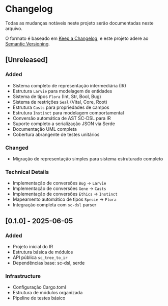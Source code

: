 # Changelog

Todas as mudanças notáveis neste projeto serão documentadas neste arquivo.

O formato é baseado em [Keep a Changelog](https://keepachangelog.com/en/1.0.0/),
e este projeto adere ao [Semantic Versioning](https://semver.org/spec/v2.0.0.html).

## [Unreleased]

### Added
- Sistema completo de representação intermediária (IR)
- Estrutura `Larvie` para modelagem de entidades
- Sistema de tipos `Flora` (Int, Str, Bool, Bug)
- Sistema de restrições `Seal` (Vital, Core, Root)
- Estrutura `Casts` para propriedades de campos
- Estrutura `Instinct` para modelagem comportamental
- Conversão automática de AST SC-DSL para IR
- Suporte completo a serialização JSON via Serde
- Documentação UML completa
- Cobertura abrangente de testes unitários

### Changed
- Migração de representação simples para sistema estruturado completo

### Technical Details
- Implementação de conversões `Bug` → `Larvie`
- Implementação de conversões `Gene` → `Casts`
- Implementação de conversões `Ethics` → `Instinct`
- Mapeamento automático de tipos `Specie` → `Flora`
- Integração completa com `sc-dsl` parser

## [0.1.0] - 2025-06-05

### Added
- Projeto inicial do IR
- Estrutura básica de módulos
- API pública `sc_tree_to_ir`
- Dependências base: sc-dsl, serde

### Infrastructure
- Configuração Cargo.toml
- Estrutura de módulos organizada
- Pipeline de testes básico
